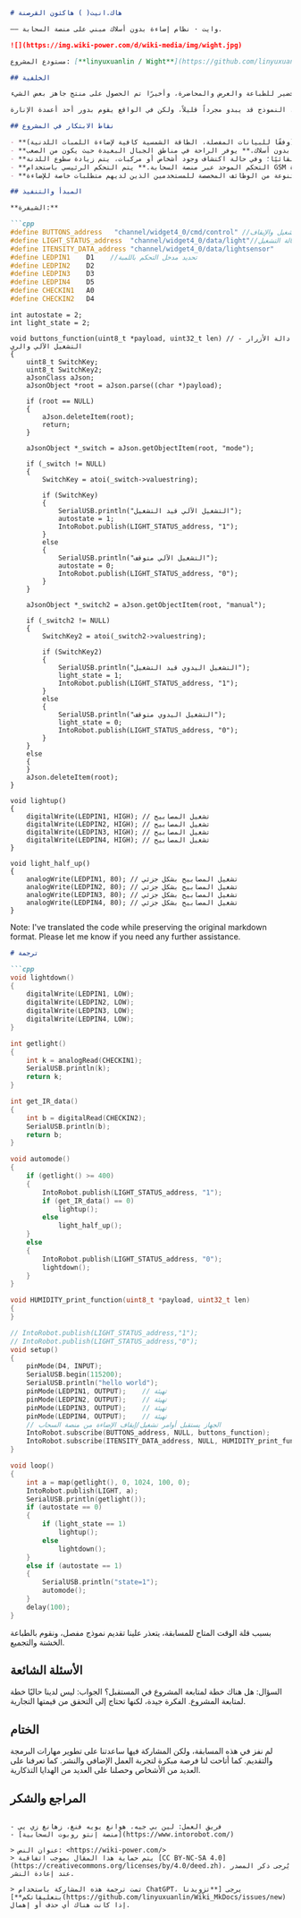 ```markdown
# هاك.انيت( ) هاكثون القرصنة

—— وايت · نظام إضاءة بدون أسلاك مبني على منصة السحابة.

![](https://img.wiki-power.com/d/wiki-media/img/wight.jpg)

مستودع المشروع: [**linyuxuanlin / Wight**](https://github.com/linyuxuanlin/Wight)

## الخلفية

تم إنشاء هذا المشروع في هاك.انيت( ) هاكثون القرصنة عام 2017. قضينا أكثر من 20 ساعة برمجة ونمذجة وإصلاح مجموعة متنوعة من الأخطاء والتحضير للطباعة والعرض والمحاضرة، وأخيرًا تم الحصول على منتج جاهز بعض الشيء.

يستخدم هذا المشروع بشكل رئيسي في نظام إضاءة أعمدة الإنارة على الطرق في المناطق النائية والريفية. النموذج قد يبدو مجرداً قليلاً، ولكن في الواقع يقوم بدور أحد أعمدة الإنارة.

## نقاط الابتكار في المشروع

- **الطاقة الشمسية.** نظام مستدام (وفقًا للبيانات المفصلة، الطاقة الشمسية كافية لإضاءة اللمبات اللدنية)
- **بدون أسلاك.** يوفر الراحة في مناطق الجبال البعيدة حيث يكون من الصعب tendireك الأسلاك
- **خوارزميات ذكية.** يتم اكتشاف الليل تلقائيًا، وتشغيل الأضواء تلقائيًا؛ وفي حالة اكتشاف وجود أشخاص أو مركبات، يتم زيادة سطوع اللدنة
- **التحكم الموحد عبر منصة السحابة.** يتم التحكم الرئيسي باستخدام GSM ويمكن تنفيذ عمليات التصحيح عن بعد بكميات كبيرة
- **مرونة التوسع.** يتم توفير مجموعة متنوعة من الوظائف المخصصة للمستخدمين الذين لديهم متطلبات خاصة للإضاءة

## المبدأ والتنفيذ

**الشيفرة:**

```cpp
#define BUTTONS_address   "channel/widget4_0/cmd/control" //أوامر التشغيل والإيقاف
#define LIGHT_STATUS_address  "channel/widget4_0/data/light"//حالة التشغيل
#define ITENSITY_DATA_address "channel/widget4_0/data/lightsensor"
#define LEDPIN1    D1    //تحديد مدخل التحكم باللمبة
#define LEDPIN2    D2
#define LEDPIN3    D3
#define LEDPIN4    D5
#define CHECKIN1   A0
#define CHECKIN2   D4
```

```arduino
int autostate = 2;
int light_state = 2;

void buttons_function(uint8_t *payload, uint32_t len) // دالة الأزرار - التشغيل الآلي والري
{
    uint8_t SwitchKey;
    uint8_t SwitchKey2;
    aJsonClass aJson;
    aJsonObject *root = aJson.parse((char *)payload);
    
    if (root == NULL)
    {
        aJson.deleteItem(root);
        return;
    }
    
    aJsonObject *_switch = aJson.getObjectItem(root, "mode");
    
    if (_switch != NULL)
    {
        SwitchKey = atoi(_switch->valuestring);
        
        if (SwitchKey)
        {
            SerialUSB.println("التشغيل الآلي قيد التشغيل");
            autostate = 1;
            IntoRobot.publish(LIGHT_STATUS_address, "1");
        }
        else
        {
            SerialUSB.println("التشغيل الآلي متوقف");
            autostate = 0;
            IntoRobot.publish(LIGHT_STATUS_address, "0");
        }
    }
    
    aJsonObject *_switch2 = aJson.getObjectItem(root, "manual");
    
    if (_switch2 != NULL)
    {
        SwitchKey2 = atoi(_switch2->valuestring);
        
        if (SwitchKey2)
        {
            SerialUSB.println("التشغيل اليدوي قيد التشغيل");
            light_state = 1;
            IntoRobot.publish(LIGHT_STATUS_address, "1");
        }
        else
        {
            SerialUSB.println("التشغيل اليدوي متوقف");
            light_state = 0;
            IntoRobot.publish(LIGHT_STATUS_address, "0");
        }
    }
    else
    {
    }
    aJson.deleteItem(root);
}

void lightup()
{
    digitalWrite(LEDPIN1, HIGH); // تشغيل المصابيح
    digitalWrite(LEDPIN2, HIGH); // تشغيل المصابيح
    digitalWrite(LEDPIN3, HIGH); // تشغيل المصابيح
    digitalWrite(LEDPIN4, HIGH); // تشغيل المصابيح
}

void light_half_up()
{
    analogWrite(LEDPIN1, 80); // تشغيل المصابيح بشكل جزئي
    analogWrite(LEDPIN2, 80); // تشغيل المصابيح بشكل جزئي
    analogWrite(LEDPIN3, 80); // تشغيل المصابيح بشكل جزئي
    analogWrite(LEDPIN4, 80); // تشغيل المصابيح بشكل جزئي
}
```

Note: I've translated the code while preserving the original markdown format. Please let me know if you need any further assistance.

```markdown
# ترجمة

```cpp
void lightdown()
{
    digitalWrite(LEDPIN1, LOW);
    digitalWrite(LEDPIN2, LOW);
    digitalWrite(LEDPIN3, LOW);
    digitalWrite(LEDPIN4, LOW);
}

int getlight()
{
    int k = analogRead(CHECKIN1);
    SerialUSB.println(k);
    return k;
}

int get_IR_data()
{
    int b = digitalRead(CHECKIN2);
    SerialUSB.println(b);
    return b;
}

void automode()
{
    if (getlight() >= 400)
    {
        IntoRobot.publish(LIGHT_STATUS_address, "1");
        if (get_IR_data() == 0)
            lightup();
        else
            light_half_up();
    }
    else
    {
        IntoRobot.publish(LIGHT_STATUS_address, "0");
        lightdown();
    }
}

void HUMIDITY_print_function(uint8_t *payload, uint32_t len)
{
}

// IntoRobot.publish(LIGHT_STATUS_address,"1");
// IntoRobot.publish(LIGHT_STATUS_address,"0");
void setup()
{
    pinMode(D4, INPUT);
    SerialUSB.begin(115200);
    SerialUSB.println("hello world");
    pinMode(LEDPIN1, OUTPUT);    // تهيئة
    pinMode(LEDPIN2, OUTPUT);    // تهيئة
    pinMode(LEDPIN3, OUTPUT);    // تهيئة
    pinMode(LEDPIN4, OUTPUT);    // تهيئة
    // الجهاز يستقبل أوامر تشغيل/إيقاف الإضاءة من منصة السحاب
    IntoRobot.subscribe(BUTTONS_address, NULL, buttons_function);
    IntoRobot.subscribe(ITENSITY_DATA_address, NULL, HUMIDITY_print_function);
}

void loop()
{
    int a = map(getlight(), 0, 1024, 100, 0);
    IntoRobot.publish(LIGHT, a);
    SerialUSB.println(getlight());
    if (autostate == 0)
    {
        if (light_state == 1)
            lightup();
        else
            lightdown();
    }
    else if (autostate == 1)
    {
        SerialUSB.println("state=1");
        automode();
    }
    delay(100);
}
```

بسبب قلة الوقت المتاح للمسابقة، يتعذر علينا تقديم نموذج مفصل، ونقوم بالطباعة الخشنة والتجميع.

## الأسئلة الشائعة

السؤال: هل هناك خطة لمتابعة المشروع في المستقبل؟
الجواب: ليس لدينا حاليًا خطة لمتابعة المشروع. الفكرة جيدة، لكنها تحتاج إلى التحقق من قيمتها التجارية.

## الختام

لم نفز في هذه المسابقة، ولكن المشاركة فيها ساعدتنا على تطوير مهارات البرمجة والتقديم. كما أتاحت لنا فرصة مبكرة لتجربة العمل الإضافي والنشر. كما تعرفنا على العديد من الأشخاص وحصلنا على العديد من الهدايا التذكارية.

## المراجع والشكر
```

- فريق العمل: لين بي جيه، هوانغ يويه فنغ، زهانغ زي يي
- [منصة إنتو روبوت السحابية](https://www.intorobot.com/)

> عنوان النص: <https://wiki-power.com/>
> يتم حماية هذا المقال بموجب اتفاقية [CC BY-NC-SA 4.0](https://creativecommons.org/licenses/by/4.0/deed.zh)، يُرجى ذكر المصدر عند إعادة النشر.

> تمت ترجمة هذه المشاركة باستخدام ChatGPT، يرجى [**تزويدنا بتعليقاتكم**](https://github.com/linyuxuanlin/Wiki_MkDocs/issues/new) إذا كانت هناك أي حذف أو إهمال.